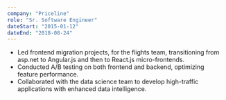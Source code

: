 ```yaml
---
company: "Priceline"
role: "Sr. Software Engineer"
dateStart: "2015-01-12"
dateEnd: "2018-08-24"
---
```


- Led frontend migration projects, for the flights team, transitioning from asp.net to Angular.js and then to React.js micro-frontends.
- Conducted A/B testing on both frontend and backend, optimizing feature performance.
- Collaborated with the data science team to develop high-traffic applications with enhanced data intelligence.
